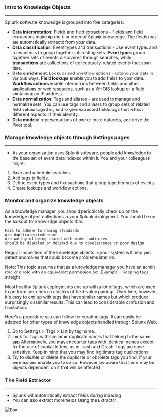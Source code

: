 ### Intro to Knowledge Objects
----
Splunk software knowledge is grouped into five categories:

* **Data interpretation:** Fields and field extractions - Fields and field extractions make up the first order of Splunk knowledge. The fields that are automatically extractd from your data.
* **Data classification**: Event types and transactions - Use event types and transactions to group together interesting sets. **Event types** group together sets of events discovered through searches, while **transactions** are collections of conceptually-related events that span time.
* **Data enrichment**: Lookups and workflow actions - extend your data in various ways. **Field lookups** enable you to add fields to your data. **Workflow actions** enable interactions between fields and other applications or web resources, such as a WHOIS lookup on a field containing an IP address.
* **Data normalization**: Tags and aliases - are used to manage and normalize sets. You can use tags and aliases to group sets of related field values together, and to give extracted fields tags that reflect different aspects of their identity.
* **Data models**: representations of one or more datasets, and drive the Pivot tool. 

### Manage knowledge objects through Settings pages
----
* As your organization uses Splunk software, people add knowledge to the base set of event data indexed within it. You and your colleagues might:

1. Save and schedule searches.
2. Add tags to fields.
3. Define event types and transactions that group together sets of events.
4. Create lookups and workflow actions. 
    
### Monitor and organize knowledge objects

As a knowledge manager, you should periodically check up on the knowledge object collections in your Splunk deployment. You should be on the lookout for knowledge objects that:

    Fail to adhere to naming standards
    Are duplicates/redundant
    Are worthy of being shared with wider audiences
    Should be disabled or deleted due to obsolescence or poor design

Regular inspection of the knowledge objects in your system will help you detect anomalies that could become problems later on.

Note: This topic assumes that as a knowledge manager you have an admin role or a role with an equivalent permission set.
Example - Keeping tags straight

Most healthy Splunk deployments end up with a lot of tags, which are used to perform searches on clusters of field-value pairings. Over time, however, it's easy to end up with tags that have similar names but which produce surprisingly dissimilar results. This can lead to considerable confusion and frustration.

Here's a procedure you can follow for curating tags. It can easily be adapted for other types of knowledge objects handled through Splunk Web.

1. Go to Settings > Tags > List by tag name.
2. Look for tags with similar or duplicate names that belong to the same app  Alternatively, you may encounter tags with identical names except for the use of capital letters, as in crash and Crash. Tags are case-sensitive. Keep in mind that you may find legitimate tag duplications 
3. Try to disable or delete the duplicate or obsolete tags you find, if your permissions enable you to do so. However, be aware that there may be objects dependent on it that will be affected

### The Field Extractor
----
* Splunk will automatically extract fields during indexing
* You can also extract more fields Using the Extractor

    
[![Foo](https://docs.splunk.com/images/5/5d/Em_FX_steps_diagram.png)](https://docs.splunk.com/images/5/5d/Em_FX_steps_diagram.png)

